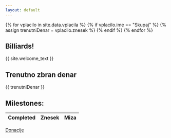 ```yaml
---
layout: default
---
```


{% for vplacilo in site.data.vplacila %}
{% if vplacilo.ime == "Skupaj" %}
{% assign trenutniDenar = vplacilo.znesek %}
{% endif %}
{% endfor %}

## Billiards!

{{ site.welcome_text }}

## Trenutno zbran denar
{{ trenutniDenar }}

## Milestones:

| Completed | Znesek | Miza |
| :---: | :---: | :---: |

[Donacije](../donacije)
